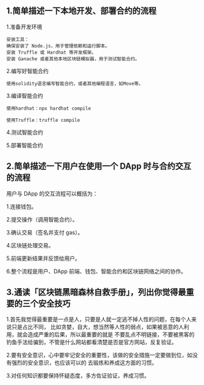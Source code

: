 ## 1.简单描述一下本地开发、部署合约的流程
1.准备开发环境

    安装工具：
    确保安装了 Node.js，用于管理依赖和运行脚本。
    安装 Truffle 或 Hardhat 等开发框架。
    安装 Ganache 或者其他本地区块链模拟器，用于测试智能合约。

2.编写好智能合约

    使用solidity语言编写智能合约，或者其他编程语言，如Move等。

3.编译智能合约

    使用hardhat：npx hardhat compile

    使用Truffle：truffle compile
4.测试智能合约

5.部署智能合约

## 2.简单描述一下用户在使用一个 DApp 时与合约交互的流程
用户与 DApp 的交互流程可以概括为：

1.连接钱包。

2.提交操作（调用智能合约）。

3.确认交易（签名并支付 gas）。

4.区块链处理交易。

5.前端更新结果并反馈给用户。

6.整个流程是用户、DApp 前端、钱包、智能合约和区块链网络之间的协作。

## 3.通读「区块链黑暗森林自救手册」，列出你觉得最重要的三个安全技巧
1.首先我觉得最重要是一点是人，只要是人就一定逃不掉人性的问题，在每个人来说只是占比不同，
比如贪婪，自大，想当然等人性的弱点，如果被恶意的人利用，就会造成严重的后果，所以最重要的就是
不要乱点不明链接，不要被黑客的钓鱼手法给骗到，不管是什么网站都看清楚是否是官方网站，反复验证。

2.要有安全意识，心中要牢记安全的重要性，该做的安全措施一定要做到位，如没有强烈的安全意识，也应该可以的
去锻炼和养成这方面的习惯。

3.对任何知识都要保持怀疑态度，多方佐证验证，养成习惯。